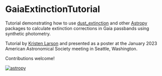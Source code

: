 # GaiaExtinctionTutorial

Tutorial demonstrating how to use [dust_extinction](https://github.com/karllark/dust_extinction) and other [Astropy](https://www.astropy.org) 
packages to calculate extinction corrections in Gaia passbands using synthetic photometry.

Tutorial by [Kristen Larson](https://github.com/krislars) and presented as a poster at the January 2023  American Astronomical Society meeting in Seattle, Washington. 

Contributions welcome!

[![astropy](http://img.shields.io/badge/powered%20by-AstroPy-orange.svg?style=flat)](http://www.astropy.org/)
